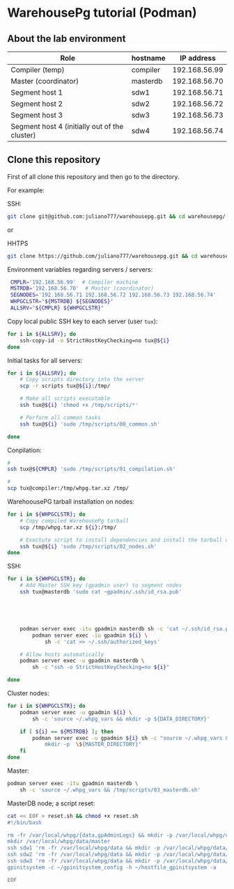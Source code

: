 # WarehousePg tutorial (Podman)

## About the lab environment

| **Role**                                      | **hostname** | **IP address** |
|-----------------------------------------------|--------------|----------------|
| Compiler (temp)                               | compiler     | 192.168.56.99  |
| Master (coordinator)                          | masterdb     | 192.168.56.70  |
| Segment host 1                                | sdw1         | 192.168.56.71  |
| Segment host 2                                | sdw2         | 192.168.56.72  |
| Segment host 3                                | sdw3         | 192.168.56.73  |
| Segment host 4 (initially out of the cluster) | sdw4         | 192.168.56.74  |




## Clone this repository

First of all clone this repository and then go to the directory.

For example:

SSH:
```bash
git clone git@github.com:juliano777/warehousepg.git && cd warehousepg/
``` 

or 

HHTPS
```bash
git clone https://github.com/juliano777/warehousepg.git && cd warehousepg/
```

Environment variables regarding servers / servers:
```bash
 CMPLR='192.168.56.99'  # Compiler machine
 MSTRDB='192.168.56.70'  # Master (coordinator)
 SEGNODES='192.168.56.71 192.168.56.72 192.168.56.73 192.168.56.74'
 WHPGCLSTR="${MSTRDB} ${SEGNODES}"
 ALLSRV="${CMPLR} ${WHPGCLSTR}"
```

Copy local public SSH key to each server (user `tux`):
```bash
for i in ${ALLSRV}; do
    ssh-copy-id -o StrictHostKeyChecking=no tux@${i}
done
```

Initial tasks for all servers:
```bash
for i in ${ALLSRV}; do
    # Copy scripts directory into the server
    scp -r scripts tux@${i}:/tmp/

    # Make all scripts executable
    ssh tux@${i} 'chmod +x /tmp/scripts/*'

    # Perform all common tasks
    ssh tux@${i} 'sudo /tmp/scripts/00_common.sh'

done
```

Conpilation:
```bash
# 
ssh tux@${CMPLR} 'sudo /tmp/scripts/01_compilation.sh'

# 
scp tux@compiler:/tmp/whpg.tar.xz /tmp/
```

WarehoousePG tarball installation on nodes:
```bash
for i in ${WHPGCLSTR}; do
    # Copy compiled WarehousePg tarball
    scp /tmp/whpg.tar.xz ${i}:/tmp/

    # Exectute script to install dependencies and install the tarball content
    ssh tux@${i} 'sudo /tmp/scripts/02_nodes.sh'
done
```

SSH:
```bash
for i in ${WHPGCLSTR}; do
    # Add Master SSH key (gpadmin user) to segment nodes
    ssh tux@masterdb 'sudo cat ~gpadmin/.ssh/id_rsa.pub'





    podman server exec -itu gpadmin masterdb sh -c 'cat ~/.ssh/id_rsa.pub' | \
        podman server exec -iu gpadmin ${i} \
            sh -c 'cat >> ~/.ssh/authorized_keys'

    # Allow hosts automatically
    podman server exec -u gpadmin masterdb \
        sh -c "ssh -o StrictHostKeyChecking=no ${i}"

done
```

Cluster nodes:
```bash
for i in ${WHPGCLSTR}; do
    podman server exec -u gpadmin ${i} \
        sh -c 'source ~/.whpg_vars && mkdir -p ${DATA_DIRECTORY}'

    if [ ${i} == ${MSTRDB} ]; then
        podman server exec -u gpadmin ${i} sh -c "source ~/.whpg_vars && \
            mkdir -p  \${MASTER_DIRECTORY}"
    fi
done
```

Master:
```bash
podman server exec -itu gpadmin masterdb \
    sh -c 'source ~/.whpg_vars && /tmp/scripts/03_masterdb.sh'
```



MasterDB node; a script reset:
```bash
cat << EOF > reset.sh && chmod +x reset.sh
#!/bin/bash

rm -fr /var/local/whpg/{data,gpAdminLogs} && mkdir -p /var/local/whpg/data/sdw{1,2,3}
mkdir /var/local/whpg/data/master
ssh sdw1 'rm -fr /var/local/whpg/data && mkdir -p /var/local/whpg/data/sdw{1,2,3}'
ssh sdw2 'rm -fr /var/local/whpg/data && mkdir -p /var/local/whpg/data/sdw{1,2,3}'
ssh sdw3 'rm -fr /var/local/whpg/data && mkdir -p /var/local/whpg/data/sdw{1,2,3}'
gpinitsystem -c ~/gpinitsystem_config -h ~/hostfile_gpinitsystem -a

EOF
```


        
<!--

```bash
# /etc/hosts
cat << EOF >> /etc/hosts

#
master
sdw1
sdw2
sdw3

EOF
```

gpinitsystem -c ~/gpinitsystem_config -h ~/hostfile_gpinitsystem -a


rm -fr /var/local/whpg/data && \
ssh sdw1 'rm -fr /var/local/whpg/data' && \
ssh sdw3 'rm -fr /var/local/whpg/data' && \
ssh sdw2 'rm -fr /var/local/whpg/data' && \
ssh sdw4 'rm -fr /var/local/whpg/data' && \
rm -fr gpA*


-->



